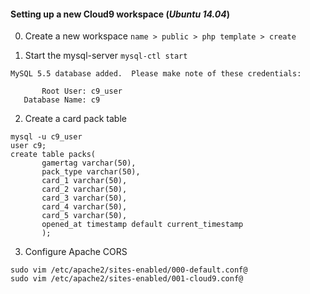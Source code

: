 #### Setting up a new Cloud9 workspace (*Ubuntu 14.04*)

0. Create a new workspace `name > public > php template > create`

1. Start the mysql-server `mysql-ctl start`
```
MySQL 5.5 database added.  Please make note of these credentials:

       Root User: c9_user
   Database Name: c9
```
2. Create a card pack table
```
mysql -u c9_user
user c9;
create table packs(
       gamertag varchar(50),
       pack_type varchar(50),
       card_1 varchar(50),
       card_2 varchar(50),
       card_3 varchar(50),
       card_4 varchar(50),
       card_5 varchar(50),
       opened_at timestamp default current_timestamp
       );
```
3. Configure Apache CORS
```
sudo vim /etc/apache2/sites-enabled/000-default.conf@
sudo vim /etc/apache2/sites-enabled/001-cloud9.conf@
```
